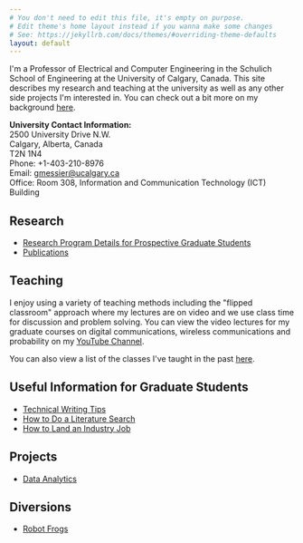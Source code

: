 ```yaml
---
# You don't need to edit this file, it's empty on purpose.
# Edit theme's home layout instead if you wanna make some changes
# See: https://jekyllrb.com/docs/themes/#overriding-theme-defaults
layout: default
---
```


I'm a Professor of Electrical and Computer Engineering in the Schulich School of Engineering at the University of Calgary, Canada.  This site describes my research and teaching at the university as well as any other side projects I'm interested in.  You can check out a bit more on my background [here](pages/background).

**University Contact Information:**<br>
2500 University Drive N.W.<br>
Calgary, Alberta, Canada<br>
T2N 1N4<br>
Phone: +1-403-210-8976<br>
Email: gmessier@ucalgary.ca<br>
Office: Room 308, Information and Communication Technology (ICT) Building<br>

## Research

* [Research Program Details for Prospective Graduate Students](pages/research-program)
* [Publications](pages/pubs)

## Teaching

I enjoy using a variety of teaching methods including the "flipped classroom" approach where my lectures are on video and we use class time for discussion and problem solving.  You can view the video lectures for my graduate courses on digital communications, wireless communications and probability on my [YouTube Channel](https://www.youtube.com/channel/UC9lbQ5Kkad4yI338WcdQ1SQ).

You can also view a list of the classes I've taught in the past [here](pages/teaching).

## Useful Information for Graduate Students

* [Technical Writing Tips](pages/writing)
* [How to Do a Literature Search](pages/litsearch)
* [How to Land an Industry Job](pages/jobsearch)


## Projects

* [Data Analytics](pages/data)

## Diversions

* [Robot Frogs](pages/frogs)
